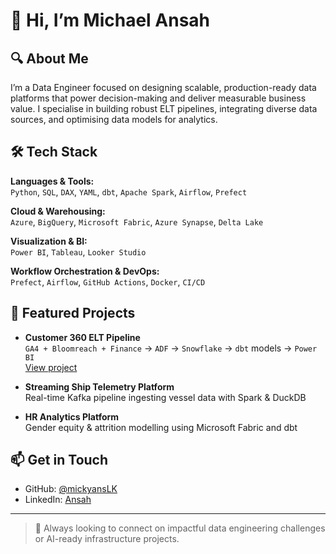 # 👋 Hi, I’m Michael Ansah

## 🔍 About Me
I’m a Data Engineer focused on designing scalable, production-ready data platforms that power decision-making and deliver measurable business value. I specialise in building robust ELT pipelines, integrating diverse data sources, and optimising data models for analytics.

## 🛠 Tech Stack

**Languages & Tools:**  
`Python`, `SQL`, `DAX`, `YAML`, `dbt`, `Apache Spark`, `Airflow`, `Prefect`

**Cloud & Warehousing:**  
`Azure`, `BigQuery`, `Microsoft Fabric`, `Azure Synapse`, `Delta Lake`

**Visualization & BI:**  
`Power BI`, `Tableau`, `Looker Studio`

**Workflow Orchestration & DevOps:**  
`Prefect`, `Airflow`, `GitHub Actions`, `Docker`, `CI/CD`

## 🚀 Featured Projects

- **Customer 360 ELT Pipeline**  
  `GA4 + Bloomreach + Finance` → `ADF` → `Snowflake` → `dbt` models → `Power BI`  
  [View project](https://github.com/mickyansLK/customer360)

- **Streaming Ship Telemetry Platform**  
  Real-time Kafka pipeline ingesting vessel data with Spark & DuckDB

- **HR Analytics Platform**  
  Gender equity & attrition modelling using Microsoft Fabric and dbt

## 📫 Get in Touch

- GitHub: [@mickyansLK](https://github.com/mickyansLK)
- LinkedIn: [Ansah](https://linkedin.com/in/michael-ansah-data)

---

> 🎯 Always looking to connect on impactful data engineering challenges or AI-ready infrastructure projects.
